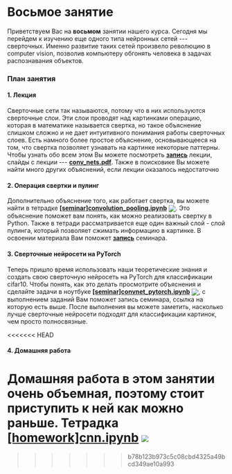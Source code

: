 
# Восьмое занятие
Приветствуем Вас на **восьмом** занятии нашего курса. Сегодня мы перейдем к изучению еще одного типа нейронных сетей --- сверточных. Именно развитие таких сетей произвело революцию в computer vision, позволив компьютеру обгонять человека в задачах распознавания объектов. 

### План занятия
#### 1. Лекция
Сверточные сети так называются, потому что в них используются сверточные слои. Эти слои проводят над картинками операцию, которая в математике называется свертка, но такое объяснение слишком сложно  и не дает интуитивного понимания работы сверточных слоев. Есть намного более простое объяснение, основывающееся на том, что свертка позволяет узнавать на картинке некоторые паттерны. Чтобы узнать обо всем этом Вы можете посмотреть [**запись**](https://www.youtube.com/watch?v=Xul1DS08hSA) лекции, слайды с лекции --- [**conv_nets.pdf**](./conv_nets.pdf). Также в поисковике Вы можете найти много других объяснений, если лекции оказалось недостаточно

#### 2. Операция свертки и пулинг
Дополнительно объяснение того, как работает свертка, вы можете найти в тетрадке [**[seminar]convolution_pooling.ipynb**](./[seminar]convolution_pooling.ipynb) [<img src="https://colab.research.google.com/assets/colab-badge.svg" align="center">](https://colab.research.google.com/drive/16hH-O-mzYyyD0F4QfGQyGjLzEvfdSy9K). Это объяснение поможет вам понять, как можно реализовать свертку в Python. Также в тетради рассматривается еще один важный слой - слой пулинга, который позволяет сжимать информацию в картинке. В освоении материала Вам поможет [**запись**](https://www.youtube.com/watch?v=ZxTOUTD0QK8) семинара.

#### 3. Сверточные нейросети на PyTorch
Теперь пришло время использовать наши теоретические знания и создать свою сверточную нейросеть на PyTorch для классификации cifar10. Чтобы понять, как это делать просмотрите объяснения и сделайте задачи в ноутбуке [**[seminar]convnet_pytorch.ipynb**](./[seminar]convnet_pytorch.ipynb) [<img src="https://colab.research.google.com/assets/colab-badge.svg" align="center">](https://colab.research.google.com/drive/1OqQ4r0lo-Mm-6JBmNu9wsD_MfLbWwg7s), с выполнением заданий Вам поможет запись семинара, ссылка на которую есть выше. После выполнения вы можете заметить, насколько лучше сверточные нейросети подходят для классификации картинок, чем просто полносвязные.

<<<<<<< HEAD
#### 4. Домашняя работа
Домашняя работа в этом занятии очень объемная, поэтому стоит приступить к ней как можно раньше. Тетрадка [**[homework]cnn.ipynb**](./[homework]cnn.ipynb) [<img src="https://colab.research.google.com/assets/colab-badge.svg" align="center">](https://colab.research.google.com/drive/1J2i64P4KQMC5mkE_bYwP2XuKj7-rISo-)
=======
>>>>>>> b78b123b973c5c08cbd4325a49bcd349ae10a993
